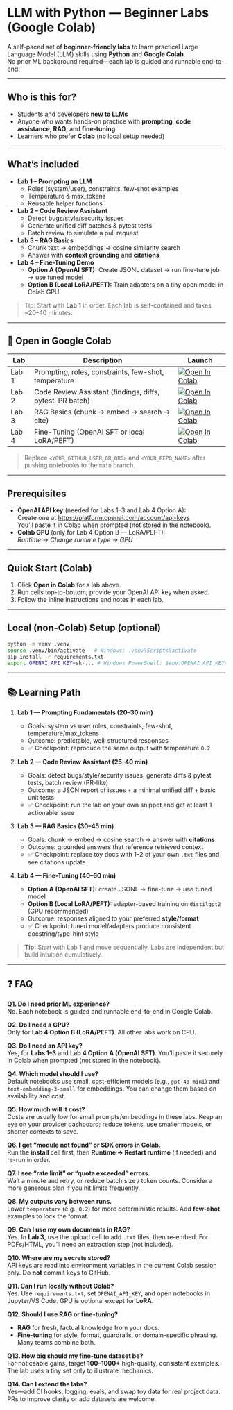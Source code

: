 # LLM with Python — Beginner Labs (Google Colab)

A self-paced set of **beginner-friendly labs** to learn practical Large Language Model (LLM) skills using **Python** and **Google Colab**.  
No prior ML background required—each lab is guided and runnable end-to-end.

---

## Who is this for?
- Students and developers **new to LLMs**
- Anyone who wants hands-on practice with **prompting**, **code assistance**, **RAG**, and **fine-tuning**
- Learners who prefer **Colab** (no local setup needed)

---

## What’s included

- **Lab 1 – Prompting an LLM**
  - Roles (system/user), constraints, few-shot examples
  - Temperature & max_tokens
  - Reusable helper functions
- **Lab 2 – Code Review Assistant**
  - Detect bugs/style/security issues
  - Generate unified diff patches & pytest tests
  - Batch review to simulate a pull request
- **Lab 3 – RAG Basics**
  - Chunk text → embeddings → cosine similarity search
  - Answer with **context grounding** and **citations**
- **Lab 4 – Fine-Tuning Demo**
  - **Option A (OpenAI SFT):** Create JSONL dataset → run fine-tune job → use tuned model  
  - **Option B (Local LoRA/PEFT):** Train adapters on a tiny open model in Colab GPU

> Tip: Start with **Lab 1** in order. Each lab is self-contained and takes ~20–40 minutes.

---

## 🚀 Open in Google Colab

| Lab | Description | Launch |
|---|---|---|
| Lab 1 | Prompting, roles, constraints, few-shot, temperature | <a href="https://colab.research.google.com/github/antrixsh/llm-python-colab-beginner-labs/blob/main/notebooks/Lab1_Prompting_with_Python_Colab.ipynb" target="_blank"><img src="https://colab.research.google.com/assets/colab-badge.svg" alt="Open In Colab"/></a> |
| Lab 2 | Code Review Assistant (findings, diffs, pytest, PR batch) | <a href="https://colab.research.google.com/github/antrixsh/llm-python-colab-beginner-labs/blob/main/notebooks/Lab2_Code_Review_Assistant_Colab.ipynb" target="_blank"><img src="https://colab.research.google.com/assets/colab-badge.svg" alt="Open In Colab"/></a> |
| Lab 3 | RAG Basics (chunk → embed → search → cite) | <a href="https://colab.research.google.com/github/antrixsh/llm-python-colab-beginner-labs/blob/main/notebooks/Lab3_RAG_Basics_Colab.ipynb" target="_blank"><img src="https://colab.research.google.com/assets/colab-badge.svg" alt="Open In Colab"/></a> |
| Lab 4 | Fine-Tuning (OpenAI SFT or local LoRA/PEFT) | <a href="https://colab.research.google.com/github/antrixsh/llm-python-colab-beginner-labs/blob/main/notebooks/Lab4_Fine_Tuning_Demo_Colab.ipynb" target="_blank"><img src="https://colab.research.google.com/assets/colab-badge.svg" alt="Open In Colab"/></a> |

> Replace `<YOUR_GITHUB_USER_OR_ORG>` and `<YOUR_REPO_NAME>` after pushing notebooks to the `main` branch.

---

## Prerequisites

- **OpenAI API key** (needed for Labs 1–3 and Lab 4 Option A):  
  Create one at https://platform.openai.com/account/api-keys  
  You’ll paste it in Colab when prompted (not stored in the notebook).
- **Colab GPU** (only for Lab 4 Option B — LoRA/PEFT):  
  *Runtime → Change runtime type → GPU*

---

## Quick Start (Colab)

1. Click **Open in Colab** for a lab above.
2. Run cells top-to-bottom; provide your OpenAI API key when asked.
3. Follow the inline instructions and notes in each lab.

---

## Local (non-Colab) Setup (optional)

```bash
python -m venv .venv
source .venv/bin/activate   # Windows: .venv\Scripts\activate
pip install -r requirements.txt
export OPENAI_API_KEY=sk-... # Windows PowerShell: $env:OPENAI_API_KEY="sk-..."

```

---
## 📚 Learning Path

1. **Lab 1 — Prompting Fundamentals (20–30 min)**
   - Goals: system vs user roles, constraints, few-shot, temperature/max_tokens
   - Outcome: predictable, well-structured responses
   - ✅ Checkpoint: reproduce the same output with temperature `0.2`

2. **Lab 2 — Code Review Assistant (25–40 min)**
   - Goals: detect bugs/style/security issues, generate diffs & pytest tests, batch review (PR-like)
   - Outcome: a JSON report of issues + a minimal unified diff + basic unit tests
   - ✅ Checkpoint: run the lab on your own snippet and get at least 1 actionable issue

3. **Lab 3 — RAG Basics (30–45 min)**
   - Goals: chunk → embed → cosine search → answer with **citations**
   - Outcome: grounded answers that reference retrieved context
   - ✅ Checkpoint: replace toy docs with 1–2 of your own `.txt` files and see citations update

4. **Lab 4 — Fine-Tuning (40–60 min)**
   - **Option A (OpenAI SFT):** create JSONL → fine-tune → use tuned model  
   - **Option B (Local LoRA/PEFT):** adapter-based training on `distilgpt2` (GPU recommended)
   - Outcome: responses aligned to your preferred **style/format**
   - ✅ Checkpoint: tuned model/adapters produce consistent docstring/type-hint style

> **Tip:** Start with Lab 1 and move sequentially. Labs are independent but build intuition cumulatively.

---

## ❓ FAQ

**Q1. Do I need prior ML experience?**  
No. Each notebook is guided and runnable end-to-end in Google Colab.

**Q2. Do I need a GPU?**  
Only for **Lab 4 Option B (LoRA/PEFT)**. All other labs work on CPU.

**Q3. Do I need an API key?**  
Yes, for **Labs 1–3** and **Lab 4 Option A (OpenAI SFT)**. You’ll paste it securely in Colab when prompted (not stored in the notebook).

**Q4. Which model should I use?**  
Default notebooks use small, cost-efficient models (e.g., `gpt-4o-mini`) and `text-embedding-3-small` for embeddings. You can change them based on availability and cost.

**Q5. How much will it cost?**  
Costs are usually low for small prompts/embeddings in these labs. Keep an eye on your provider dashboard; reduce tokens, use smaller models, or shorter contexts to save.

**Q6. I get “module not found” or SDK errors in Colab.**  
Run the **install** cell first; then **Runtime → Restart runtime** (if needed) and re-run in order.

**Q7. I see “rate limit” or “quota exceeded” errors.**  
Wait a minute and retry, or reduce batch size / token counts. Consider a more generous plan if you hit limits frequently.

**Q8. My outputs vary between runs.**  
Lower `temperature` (e.g., `0.2`) for more deterministic results. Add **few-shot** examples to lock the format.

**Q9. Can I use my own documents in RAG?**  
Yes. In **Lab 3**, use the upload cell to add `.txt` files, then re-embed. For PDFs/HTML, you’ll need an extraction step (not included).

**Q10. Where are my secrets stored?**  
API keys are read into environment variables in the current Colab session only. Do **not** commit keys to GitHub.

**Q11. Can I run locally without Colab?**  
Yes. Use `requirements.txt`, set `OPENAI_API_KEY`, and open notebooks in Jupyter/VS Code. GPU is optional except for **LoRA**.

**Q12. Should I use RAG or fine-tuning?**  
- **RAG** for fresh, factual knowledge from your docs.  
- **Fine-tuning** for style, format, guardrails, or domain-specific phrasing.  
Many teams combine both.

**Q13. How big should my fine-tune dataset be?**  
For noticeable gains, target **100–1000+** high-quality, consistent examples. The lab uses a tiny set only to illustrate mechanics.

**Q14. Can I extend the labs?**  
Yes—add CI hooks, logging, evals, and swap toy data for real project data. PRs to improve clarity or add datasets are welcome.
